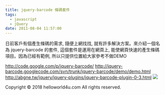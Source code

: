 ```yaml
---
title: jquery-barcode 條碼套件
tags:
  - javascript
  - jQuery
date: 2011-08-04 11:57:00
---
```


日前客戶有個產生條碼的需求, 隨便上網找找, 就有許多解決方案。來介紹一個名為 jquery-barcode 的套件, 這個套件是運用在網頁上, 能使網頁快速的產生條碼項目。因為已經有範例, 所以只提供位置給大家參考不做DEMO

http://code.google.com/p/jquery-barcode/
http://jquery-barcode.googlecode.com/svn/trunk/jquery-barcode/demo/demo.html
http://abgne.tw/jquery/jquery-plugins/jquery-barcode-plugin-0-3.html
[![](http://abgne.tw/wp-content/uploads/2010/08/jquery_barcode_plugin_0_3_0.png)](http://abgne.tw/wp-content/uploads/2010/08/jquery_barcode_plugin_0_3_0.png)<div class="blogger-post-footer">Copyright © 2018 helloworld4u.com All rights reserved.</div>